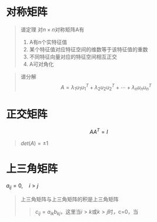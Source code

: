 # 对称矩阵
> 谱定理
对$n\times n$对称矩阵A有
> 1. A有n个实特征值
> 2. 某个特征值对应特征空间的维数等于该特征值的重数
> 3. 不同特征向量对应的特征空间相互正交
> 4. A可对角化

> 谱分解
> $$A=\lambda_1 u_1 u_1^T + \lambda_2 u_2 u_2^T +\cdots + \lambda_n u_n u_n^T$$

# 正交矩阵

$$ AA^T = I $$
> $det(A) = \pm 1$

# 上三角矩阵
$a_{ij} = 0, \quad i > j$
> 上三角矩阵与上三角矩阵的积是上三角矩阵
> > $c_{ij}=a_{ik}b_{kj}$，这里当$i>k$或$k>j$时，c=0，当
<!--stackedit_data:
eyJoaXN0b3J5IjpbNDcwNDQ3MTM2XX0=
-->